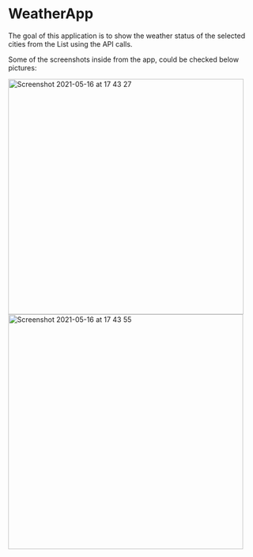 # WeatherApp

The goal of this application is to show the weather status of the selected cities from the List using the API calls. 

Some of the screenshots inside from the app, could be checked below pictures:

<img width="476" alt="Screenshot 2021-05-16 at 17 43 27" src="https://user-images.githubusercontent.com/51170501/118402432-8216ee80-b672-11eb-9a58-eee1b60b2bec.png">
<img width="475" alt="Screenshot 2021-05-16 at 17 43 55" src="https://user-images.githubusercontent.com/51170501/118402414-7d523a80-b672-11eb-80fe-3a68344af390.png">

